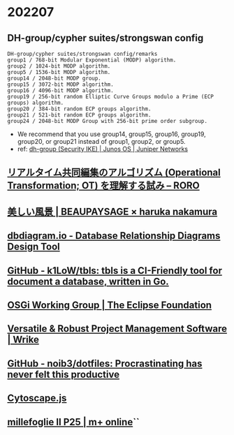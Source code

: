# 202207

## DH-group/cypher suites/strongswan config
```
DH-group/cypher suites/strongswan config/remarks
group1 / 768-bit Modular Exponential (MODP) algorithm.
group2 / 1024-bit MODP algorithm.
group5 / 1536-bit MODP algorithm.
group14 / 2048-bit MODP group.
group15 / 3072-bit MODP algorithm.
group16 / 4096-bit MODP algorithm.
group19 / 256-bit random Elliptic Curve Groups modulo a Prime (ECP groups) algorithm.
group20 / 384-bit random ECP groups algorithm.
group21 / 521-bit random ECP groups algorithm.
group24 / 2048-bit MODP Group with 256-bit prime order subgroup.
```
- We recommend that you use group14, group15, group16, group19, group20, or group21 instead of group1, group2, or group5.
- ref: [dh-group (Security IKE) | Junos OS | Juniper Networks](https://www.juniper.net/documentation/us/en/software/junos/vpn-ipsec/topics/ref/statement/security-edit-dh-group.html)

## [リアルタイム共同編集のアルゴリズム (Operational Transformation; OT) を理解する試み – RORO](https://ciscorn.net/2021/08/30/ot/)

## [美しい風景 | BEAUPAYSAGE × haruka nakamura](https://www.beaupaysage.com/)

## [dbdiagram.io - Database Relationship Diagrams Design Tool](https://dbdiagram.io/)

## [GitHub - k1LoW/tbls: tbls is a CI-Friendly tool for document a database, written in Go.](https://github.com/k1LoW/tbls)

## [OSGi Working Group | The Eclipse Foundation](https://www.osgi.org/)

## [Versatile & Robust Project Management Software | Wrike](https://www.wrike.com/)

## [GitHub - noib3/dotfiles: Procrastinating has never felt this productive](https://github.com/noib3/dotfiles)

## [Cytoscape.js](https://js.cytoscape.org/)

## [millefoglie Ⅱ P25 | m+ online](https://m-piu.com/catalog/millefoglie2-p25/)``
